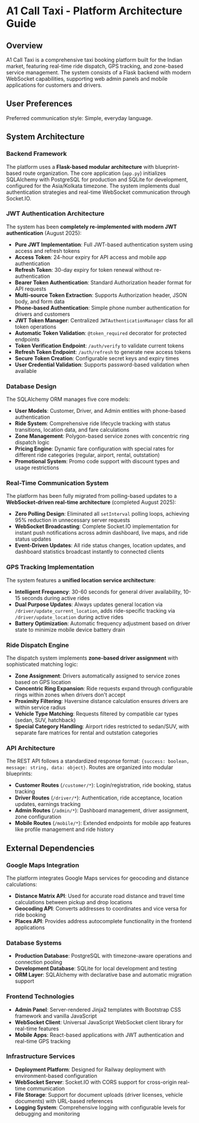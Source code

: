 # A1 Call Taxi - Platform Architecture Guide

## Overview

A1 Call Taxi is a comprehensive taxi booking platform built for the Indian market, featuring real-time ride dispatch, GPS tracking, and zone-based service management. The system consists of a Flask backend with modern WebSocket capabilities, supporting web admin panels and mobile applications for customers and drivers.

## User Preferences

Preferred communication style: Simple, everyday language.

## System Architecture

### Backend Framework
The platform uses a **Flask-based modular architecture** with blueprint-based route organization. The core application (`app.py`) initializes SQLAlchemy with PostgreSQL for production and SQLite for development, configured for the Asia/Kolkata timezone. The system implements dual authentication strategies and real-time WebSocket communication through Socket.IO.

### JWT Authentication Architecture
The system has been **completely re-implemented with modern JWT authentication** (August 2025):
- **Pure JWT Implementation**: Full JWT-based authentication system using access and refresh tokens
- **Access Token**: 24-hour expiry for API access and mobile app authentication
- **Refresh Token**: 30-day expiry for token renewal without re-authentication
- **Bearer Token Authentication**: Standard Authorization header format for API requests
- **Multi-source Token Extraction**: Supports Authorization header, JSON body, and form data
- **Phone-based Authentication**: Simple phone number authentication for drivers and customers
- **JWT Token Manager**: Centralized `JWTAuthenticationManager` class for all token operations
- **Automatic Token Validation**: `@token_required` decorator for protected endpoints
- **Token Verification Endpoint**: `/auth/verify` to validate current tokens
- **Refresh Token Endpoint**: `/auth/refresh` to generate new access tokens
- **Secure Token Creation**: Configurable secret keys and expiry times
- **User Credential Validation**: Supports password-based validation when available

### Database Design
The SQLAlchemy ORM manages five core models:
- **User Models**: Customer, Driver, and Admin entities with phone-based authentication
- **Ride System**: Comprehensive ride lifecycle tracking with status transitions, location data, and fare calculations
- **Zone Management**: Polygon-based service zones with concentric ring dispatch logic
- **Pricing Engine**: Dynamic fare configuration with special rates for different ride categories (regular, airport, rental, outstation)
- **Promotional System**: Promo code support with discount types and usage restrictions

### Real-Time Communication System
The platform has been fully migrated from polling-based updates to a **WebSocket-driven real-time architecture** (completed August 2025):
- **Zero Polling Design**: Eliminated all `setInterval` polling loops, achieving 95% reduction in unnecessary server requests
- **WebSocket Broadcasting**: Complete Socket.IO implementation for instant push notifications across admin dashboard, live maps, and ride status updates
- **Event-Driven Updates**: All ride status changes, location updates, and dashboard statistics broadcast instantly to connected clients

### GPS Tracking Implementation
The system features a **unified location service architecture**:
- **Intelligent Frequency**: 30-60 seconds for general driver availability, 10-15 seconds during active rides
- **Dual Purpose Updates**: Always updates general location via `/driver/update_current_location`, adds ride-specific tracking via `/driver/update_location` during active rides
- **Battery Optimization**: Automatic frequency adjustment based on driver state to minimize mobile device battery drain

### Ride Dispatch Engine
The dispatch system implements **zone-based driver assignment** with sophisticated matching logic:
- **Zone Assignment**: Drivers automatically assigned to service zones based on GPS location
- **Concentric Ring Expansion**: Ride requests expand through configurable rings within zones when drivers don't accept
- **Proximity Filtering**: Haversine distance calculation ensures drivers are within service radius
- **Vehicle Type Matching**: Requests filtered by compatible car types (sedan, SUV, hatchback)
- **Special Category Handling**: Airport rides restricted to sedan/SUV, with separate fare matrices for rental and outstation categories

### API Architecture
The REST API follows a standardized response format: `{success: boolean, message: string, data: object}`. Routes are organized into modular blueprints:
- **Customer Routes** (`/customer/*`): Login/registration, ride booking, status tracking
- **Driver Routes** (`/driver/*`): Authentication, ride acceptance, location updates, earnings tracking
- **Admin Routes** (`/admin/*`): Dashboard management, driver assignment, zone configuration
- **Mobile Routes** (`/mobile/*`): Extended endpoints for mobile app features like profile management and ride history

## External Dependencies

### Google Maps Integration
The platform integrates Google Maps services for geocoding and distance calculations:
- **Distance Matrix API**: Used for accurate road distance and travel time calculations between pickup and drop locations
- **Geocoding API**: Converts addresses to coordinates and vice versa for ride booking
- **Places API**: Provides address autocomplete functionality in the frontend applications

### Database Systems
- **Production Database**: PostgreSQL with timezone-aware operations and connection pooling
- **Development Database**: SQLite for local development and testing
- **ORM Layer**: SQLAlchemy with declarative base and automatic migration support

### Frontend Technologies
- **Admin Panel**: Server-rendered Jinja2 templates with Bootstrap CSS framework and vanilla JavaScript
- **WebSocket Client**: Universal JavaScript WebSocket client library for real-time features
- **Mobile Apps**: React-based applications with JWT authentication and real-time GPS tracking

### Infrastructure Services
- **Deployment Platform**: Designed for Railway deployment with environment-based configuration
- **WebSocket Server**: Socket.IO with CORS support for cross-origin real-time communication
- **File Storage**: Support for document uploads (driver licenses, vehicle documents) with URL-based references
- **Logging System**: Comprehensive logging with configurable levels for debugging and monitoring